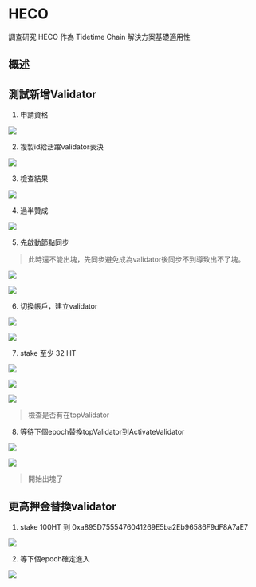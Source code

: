 # HECO
調查研究 HECO 作為 Tidetime Chain 解決方案基礎適用性

## 概述

## 測試新增Validator

1. 申請資格

![](/2021/w36/heco/1_createProposal.png)

2. 複製id給活躍validator表決

![](/2021/w36/heco/2_copyProposalID.png)

3. 檢查結果

![](/2021/w36/heco/3_checkProposal.png)

4. 過半贊成

![](/2021/w36/heco/4_moreThanHalfV.png)

5. 先啟動節點同步
> 此時還不能出塊，先同步避免成為validator後同步不到導致出不了塊。

![](/2021/w36/heco/5_notValidator.png)

![](/2021/w36/heco/5_oriActiveValidator.png)

6. 切換帳戶，建立validator

![](/2021/w36/heco/6_changeAccount.png)

![](/2021/w36/heco/6_createValidator.png)

7. stake 至少 32 HT

![](/2021/w36/heco/7_32HT.png)

![](/2021/w36/heco/7_stake.png)

![](/2021/w36/heco/7_topValidator.png)

> 檢查是否有在topValidator

8. 等待下個epoch替換topValidator到ActivateValidator

![](/2021/w36/heco/8_nextEpoch.png)

![](/2021/w36/heco/8_isValidatorMining.png)
> 開始出塊了


## 更高押金替換validator

1. stake 100HT 到 0xa895D7555476041269E5ba2Eb96586F9dF8A7aE7

![](/2021/w36/heco/10_100stack.png)

2. 等下個epoch確定進入

![](/2021/w36/heco/11_new21Validators.png)
